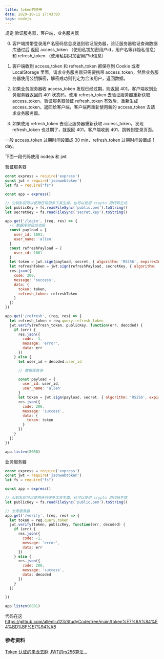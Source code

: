 ```yaml
---
title: token的使用
date: 2020-10-11 17:43:03
tags: nodejs
---
```

规定 验证服务器，客户端，业务服务器

0. 客户端携带登录用户名密码信息发送到验证服务器，验证服务器验证查询数据库通过后 返回 access_token （使用私钥加密用户id，用户名等非隐私信息）和 refresh_token （使用私钥只加密用户id信息）

0. 客户端收到 access_token 和 refresh_token 都保存到 Cookie 或者 LocalStorage 里面，请求业务服务器只需要携带 access_token，然后业务服务器使用公钥解密，解密成功则判定为合法用户，返回数据。

0. 如果业务服务器收 access_token 发现已经过期，则返回 401。客户端收到业务服务器返回的 401 状态码，使用 refresh_token 去验证服务器重新获取 access_token，验证服务器验证 refresh_token 有效后，重新生成 access_token，返回给客户端，客户端再重新使用新的 access_token 去请求业务服务器。

0. 如果使用 refresh_token 去验证服务器重新获取 access_token，发现 refresh_token 也过期了，就返回 401，客户端收到 401，跳转到登录页面。

一般 access_token 过期时间设置成 30 min，refresh_token 过期时间设置成 1 day。

下面一段代码使用 nodejs 和 jwt

验证服务器
``` javascript
const express = require('express')
const jwt = require('jsonwebtoken')
let fs = require("fs")

const app = express()

// 公钥私钥可以使用任何很多工具生成，也可以使用 crypto 用代码生成
let publicKey = fs.readFileSync('public.pem').toString()
let secretKey = fs.readFileSync('secret.key').toString()

app.get('/login', (req, res) => {
  // 数据库验证成功后
  const payload = {
    user_id: 1001,
    user_name: 'allen'
  }
  const refreshPayload = {
    user_id: 1001
  }
  let token = jwt.sign(payload, secret, { algorithm: 'RS256', expiresIn: '1min' })
  let refreshToken = jwt.sign(refreshPayload, secretKey, { algorithm: 'RS256', expiresIn: '1day' })
  res.json({
    code: 200,
    message: 'success',
    data: {
      token: token,
      refresh_token: refreshToken
    }
  })
})

app.get('/refresh', (req, res) => {
  let refresh_token = req.query.refresh_token
  jwt.verify(refresh_token, publicKey, function(err, decoded) {
    if (err) {
      res.json({
        code: -1,
        message: 'error',
        data: err
      })
    } else {
      let user_id = decoded.user_id

      // 数据库查询

      const payload = {
        user_id: user_id,
        user_name: 'allen'
      }
      let token = jwt.sign(payload, secret, { algorithm: 'RS256', expiresIn: '1min' })
      res.json({
        code: 200,
        message: 'success',
        data: {
          token: token
        }
      })
    }
  })
})

app.listen(8080)
```
业务服务器
``` javascript
const express = require('express')
const jwt = require('jsonwebtoken')
let fs = require("fs")

const app = express()

// 公钥私钥可以使用任何很多工具生成，也可以使用 crypto 用代码生成
let publicKey = fs.readFileSync('public.pem').toString()

// 业务服务器
app.get('/verify', (req, res) => {
  let token = req.query.token
  jwt.verify(token, publicKey, function(err, decoded) {
    if (err) {
      res.json({
        code: -1,
        message: 'error',
        data: err
      })
    } else {
      res.json({
        code: 200,
        message: 'success',
        data: decoded
      })
    }
  })
    
})

app.listen(8081)
```

代码在这 https://github.com/allenliu123/StudyCode/tree/main/token%E7%9A%84%E4%BD%BF%E7%94%A8

### 参考资料

[Token 认证的来龙去脉](https://my.oschina.net/jamesfancy/blog/1613994)
[JWT的rs256算法...](https://www.jianshu.com/p/e9bad7d3b030)
